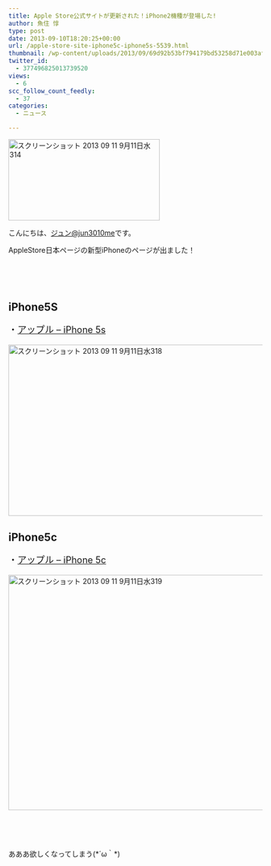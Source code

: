 ```yaml
---
title: Apple Store公式サイトが更新された！iPhone2機種が登場した!
author: 魚住 惇
type: post
date: 2013-09-10T18:20:25+00:00
url: /apple-store-site-iphone5c-iphone5s-5539.html
thumbnail: /wp-content/uploads/2013/09/69d92b53bf794179bd53258d71e003af1.png
twitter_id:
  - 377496825013739520
views:
  - 6
scc_follow_count_feedly:
  - 37
categories:
  - ニュース

---
```

<img decoding="async" loading="lazy" title="スクリーンショット 2013-09-11 9月11日水314.png" src="/wp-content/uploads/2013/09/69d92b53bf794179bd53258d71e003af.png" alt="スクリーンショット 2013 09 11 9月11日水314" width="300" height="161" border="0" />

<!--more-->

こんにちは、[ジュン@jun3010me][1]です。

AppleStore日本ページの新型iPhoneのページが出ました！

 

 

## iPhone5S

<p style="font-size: 18px;">
  ・<a href="http://www.apple.com/jp/iphone-5s/" target="_blank">アップル &#8211; iPhone 5s</a>
</p>

<img decoding="async" loading="lazy" title="スクリーンショット 2013-09-11 9月11日水318.png" src="/wp-content/uploads/2013/09/e19c3eea71b866c6cc42975e9faff277.png" alt="スクリーンショット 2013 09 11 9月11日水318" width="600" height="339" border="0" /> 

## iPhone5c

<p style="font-size: 18px;">
  ・<a href="http://www.apple.com/jp/iphone-5c/" target="_blank">アップル &#8211; iPhone 5c</a>
</p>

<img decoding="async" loading="lazy" title="スクリーンショット 2013-09-11 9月11日水319.png" src="/wp-content/uploads/2013/09/82e9d5d59185ba44584f7acf3dd07b5c.png" alt="スクリーンショット 2013 09 11 9月11日水319" width="600" height="466" border="0" /> 

 

 

あああ欲しくなってしまう(\*´ω｀\*)

 [1]: https://twitter.com/jun3010me